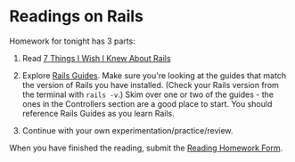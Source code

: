# Readings on Rails

Homework for tonight has 3 parts:

1. Read [7 Things I Wish I Knew About Rails](http://ajbraus.gitbooks.io/wdi-homework/content/65-what-i-wish-i-knew.html)

1. Explore [Rails Guides](http://guides.rubyonrails.org/). Make sure you're looking at the guides that match the version of Rails you have installed. (Check your Rails version from the terminal with `rails -v`.) Skim over one or two of the guides - the ones in the Controllers section are a good place to start.  You should reference Rails Guides as you learn Rails.

1. Continue with your own experimentation/practice/review.

When you have finished the reading, submit the [Reading Homework Form](https://docs.google.com/forms/d/1zSklHtCYKg_NhkLdjlQaCXFrHJQ4Io266cKUs9_Dg8I/viewform).